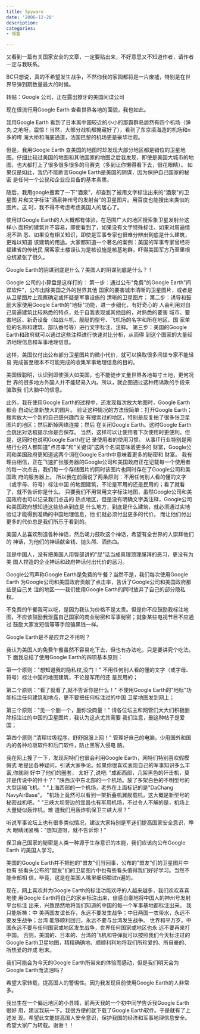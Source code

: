 ```yaml
---
title: Spyware
date: '2006-12-20'
description:
categories:
- 博客

---
```

又看到一篇有关国家安全的文章，一定要贴出来，不好意思又不知道作者，请作者一定与我联系。

BC只想说，真的不希望发生战争，不然你我的家园都将是一片废墟，特别是在世界导弹到期数量最大的时候。


转贴：Google 公司，正在露出獠牙的美国间谍公司

现在很流行用Google Earth 查看世界各地的面貌，我也如此。

我用Google Earth 看到了日本离中国较近的小小的那霸群岛居然有四个机场（弹丸
之地呀，震惊！当然，大部分战机都掩藏好了），看到了东京填海造的机场和n多的垮
海大桥和海底通道，法国巴黎的机场更是豪华壮观。

但是，我用Google Earth 查美国的地图时却发现大部分地区都是错位的卫星地
图。仔细比较过美国的地图和其他国家的地图之后我发现，即使是美国大城市的地
图，也大都打上了很多很多很多的马赛克（多到让你懒得看下去，很花眼睛）。
如果仅是如此，我仍不能断言Google Earth是美国的阴谋，因为保护自己国家的秘密
是任何一个公民和企业应具备的基本素质。


随后，我用google搜索了一下"酒泉"，却查到了被用文字标注出来的"酒泉"的卫星图
片和文字标注"酒泉神州号的发射台"的卫星图片。用百度也能搜出来类似的图片。这
时，我不得不考虑考虑美国人的居心了。


使用过Google Earth的人大概都有体验，在范围广大的地区搜索象卫星发射台这样小
面积的建筑并不容易，即使看到了，如果没有文字特殊标注、如果对周遍情况不熟
悉、如果没有相关知识，即使是军事专家也很难分辨出到底是什么建筑，更难以知道
该建筑的用途。大家都知道一个著名的案例：美国的军事专家曾经将福建省的传统民
居客家土楼误认为是核设施是核基地群，吓得美国军方乃至里根总统紧张了很久。

Google Earth的阴谋到底是什么？美国人的阴谋到底是什么？！

Google 公司的小算盘是这样打的：
第一步：通过公布"免费"的Google Earth"间谍软件"，公布出除美国之外的世界其他
国家的要害城市清晰的卫星图片，或者是从卫星图片上观察确定或怀疑是军事设施的
清晰的卫星图片；
第二步：诱导和鼓励大家使用Google Earth的"地标"功能，进一步细化，有好奇心的
人会利用对自己周遍建筑比较熟悉的特点，处于自我表现或其他目的，对熟悉的要害
城市、要害地区、新奇设备（如战斗机、舰艇的型号、飞机场的名字和所在地区、国
家单位的名称和建筑、部队番号等）进行文字标注、注释。
第三步：美国的Google Earth和政府就可以通过这些注释进行快速对比分析，从而得
到这个国家的大量经济地理信息和军事地理信息。

这样，美国仅付出公布部分卫星图片的微小代价，就可以换取很多间谍专家不能轻易
完成甚至根本不可能完成的收集军事地理信息的目的。

美国很聪明，认识到即使强大如美国，也不能徒步丈量世界各地每寸土地，更何况世
界的很多地方外国人并不能轻易入内。所以，就企图通过这种用诱欺的手段来骗取我
们大脑中的信息。

此外，我在使用Google Earth的过程中，还发现每次放大地图时，Google Earth都会
自动记录新放大的图片。
验证这种情况的方法很简单：打开Google Earth；搜索放大一个新的自己感兴趣而没
有搜索过的地区，特别是反复拍了很多张卫星图片的地区；然后断掉网络连接；然后
在关闭Google Earth。这时Google Earth会跳出对话框提示你是否保存。
当然，这样可以让使用者下次使用时更便利。但是，这同时也说明Google Earth在记
录使用者的使用习惯。
从事IT行业特别是网络行业的人都知道"点击率"和"关键词"这两个名词意味着更多的
财富，Google公司和美国政府更知道这两个词在Google Earth中意味着更多的秘密和
财富。
我有理由相信，正在飞速扩张服务器的Google公司和美国政府正在记载每一个使用者
的每一次点击，我们每一个存储图片的同时该图片也同时存在了Google公司和美国政
府的服务器上。
所以我在前面说了两条原则：不用任何别人看的懂的文字（或字母、符号）标注中国
的地图建筑，不论是军用的还是民用的；看了就看了，就不告诉你是什么。
只要我们不用常用文字标注地图，虽然Google公司和美国政府也可以记录我们点击的
热点地区，但是没有明确文字类注释，Google公司和美国政府想知道这些热点到底是
什么地方，到底是什么建筑，就必须通过实地验证才能得到准确的中国地理信息，他
们就必须付出更多的代价。
而让他们付出更多的代价总是我们所乐于看到的。

美国人总喜欢制造各种神话，然后竭力鼓吹这个神话，希望有全世界的人崇拜他们的
神话，为他们的神话献金钱、抛头颅、洒热血。

我是中国人，没有把美国人用臀部讲的"屁"话当成真理顶理膜拜的恶习，更没有为美
国人捏造的企业神话和政府神话付出代价的恶习。

Google公司声称Google Earth是免费的午餐？当然不是，我们每次使用Google Earth
为Google公司和美国政府贡献了点击率，告诉了Google公司和美国政府那些是自己关
注的地区——我们使用Google Earth的同时放弃了自己的部分隐私权。

不免费的午餐我可以吃，是因为我认为价格不是太贵。但是你不应鼓励我标注地
图，不应该鼓励我泄露自己国家的商业秘密和军事秘密；就象某些电视节目不应通过
鼓励大家发短信等等手段骗黑钱一样。

Google Earth是不是应弃之不用呢？

我认为美国人的免费午餐虽然不容易吃下去，但也有办法吃，只是要讲究个吃法。下
面我总结了使用Google Earth的四项基本原则：

第一个原则："想知道我的隐私权,没门！"
不用任何别人看的懂的文字（或字母、符号）标注中国的地图建筑，不论是军用的还
是民用的；

第二个原则："看了就看了,就不告诉你是什么！"
不使用Google Earth的"地标"功能标注任何建筑和地点，更不要把任何标注过的中国
卫星地图发到网上；

第三个原则："见一个删一个，删你没商量！"
请各位坛主和网管们大大们积极删除标注过的中国的卫星图片，我认为这点尤其需要
我们注意，删这种帖子是爱国；

第四个原则:"清理垃圾程序，舒舒服服上网！"
管理好自己的电脑，少用国外和国内的各种垃圾软件和后门软件，防止黑客入侵电
脑。


我在网上搜了一下，发现网特们也很会利用Google Earth，网特们特别喜欢假模假式
地提出各种疑问，引诱大家争论。如果你很喜欢表现自己的军事知识多么丰富,你就刚
好中了他们的圈套，
太好了,说吧:
"成都西部，几架黑色的歼击机，莫非是传说中的歼十？"
"陕西汉中东北部的一个机场。放了多架白色的不明型号的大型运输飞机。"
"上海西部的一个机场，老外在上面标记的是"DaChang NavyAirBase"。
"机场上竟然可以看到一架折叠机翼舰载机，这大概是新型号的秘密战机吧。"
"三峡大坝旁边的宜昌也有军用机场，不过令人不解的是，机场上大量疑似轰炸机，难
道我们用轰炸机保卫三峡大坝？"

听说军事论坛上也有很多类似情况，建议大家特别是军迷们提高国家安全意识，睁大
眼睛闭紧嘴："想知道呀，就不告诉你！"


保卫自己国家的秘密是人类一种源于生存意识的本能，我们应该向公布Google Earth
的美国人学习。

美国的Google Earth并不把他的"盟友"们当回事，公布的"盟友"们的卫星图片中也有
些看头公布的"盟友"们的卫星图片中也有些看头值得我们好好学习。当然不能全部相
信，毕竟，这是在美国人嘴里细细嚼过n遍的。

现在，网上喜欢并为Google Earth的标注功能欢呼的人越来越多，我们欢欢喜喜地使
用Google Earth将自己的家乡标注出来，倍感自豪地将中国人的神州号发射平台标注
出来，兴致昂然地将我们知道的中国的每一个军事基地都标注出来。 我只能祈祷：中
美两国友谊长存，永远不要发生战争；中日两国一衣带水，永远不要发生战争；台湾
能够顺利回归，永远不要与台湾发生战争。
世界和平万岁。中国永远不要与任何国家或地区发生战争，世界任何国家或地区也永
远不要再来打中国。
否则，美国的、日本的、台湾的飞机和导弹就可以按照我们今天标注过的Google
Earth卫星地图，精精确确地、顺顺利利地将我们所珍爱的、所自豪的、所热爱的炸成
粉末。

我们可能会为今天的Google Earth所带来的体验而感动，但是我们明天会为Google
Earth而流泪吗？


希望大家转载，提高国人的警惕性。因为我发现目前使用Google Earth的人非常多。

我出生在一个偏远地区的小县城，前两天我的一个初中同学告诉我Google Earth很好
用，建议我玩一下。我很方便的就下载了Google Earth软件。于是就有了上述发
现。希望此文能提高国人安全意识，保护我国的经济和军事地理信息安全。
希望大家广为转载。谢谢！！